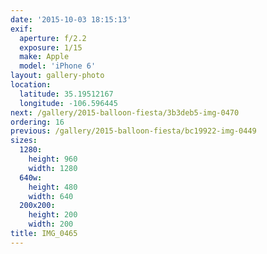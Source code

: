 ```yaml
---
date: '2015-10-03 18:15:13'
exif:
  aperture: f/2.2
  exposure: 1/15
  make: Apple
  model: 'iPhone 6'
layout: gallery-photo
location:
  latitude: 35.19512167
  longitude: -106.596445
next: /gallery/2015-balloon-fiesta/3b3deb5-img-0470
ordering: 16
previous: /gallery/2015-balloon-fiesta/bc19922-img-0449
sizes:
  1280:
    height: 960
    width: 1280
  640w:
    height: 480
    width: 640
  200x200:
    height: 200
    width: 200
title: IMG_0465
---
```

